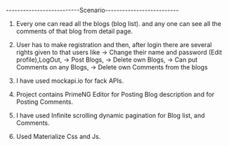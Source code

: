 --------------------------Scenario--------------------------

1) Every one can read all the blogs (blog list). and any one can see all the comments of that blog from detail page.


2) User has to make registration and then, after login there are several rights given to that users like 
   -> Change their name and password (Edit profile),LogOut,
   -> Post Blogs, 
   -> Delete own Blogs,
   -> Can put Comments on any Blogs,
   -> Delete own Comments from the blogs

3) I have used mockapi.io for fack APIs.

4) Project contains PrimeNG Editor for Posting Blog description and for Posting Comments.

5) I have used Infinite scrolling dynamic pagination for Blog list, and Comments.

6) Used Materialize Css and Js.
